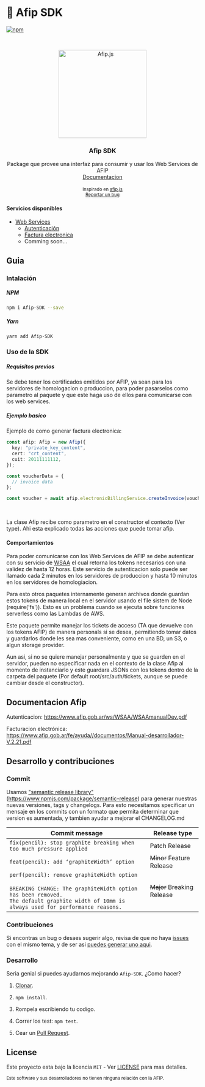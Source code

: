 # 🚀 Afip SDK

[![npm](https://img.shields.io/npm/v/Afip-SDK.svg?style=flat-square)](https://npmjs.org/package/Afip-SDK)

<br />
<p align="center">
  <a href="https://github.com/valiulab/Afip-SDK">
    <img src="https://user-images.githubusercontent.com/19806540/198080937-468e851b-2ae4-40a7-b2c5-cb929ff7749a.png" alt="Afip.js" width="230">
  </a>

  <h3 align="center">Afip SDK</h3>

  <p align="center">
    Package que provee una interfaz para consumir y usar los Web Services de AFIP
    <br />
    <a href="https://valiulab-core.github.io/Afip-SDK">Documentacion</a>
    <br />
    <br />
    <small> 
        Inspirado en <a href="https://github.com/AfipSDK/afip.js">afip.js</a> 
      <br />
      <a href="https://github.com/valiulab/Afip-SDK/issues">Reportar un bug</a>
    </small>
  </p>
</p>

<!-- [afip.js](https://github.com/AfipSDK/afip.js) -->

#### Servicios disponibles

- [Web Services](https://www.afip.gob.ar/ws/documentacion/arquitectura-general.asp)
  - [Autenticación](https://www.afip.gob.ar/ws/WSAA/WSAAmanualDev.pdf)
  - [Factura electronica](https://www.afip.gob.ar/fe/ayuda//documentos/Manual-desarrollador-V.2.21.pdf)
  - Comming soon...

## Guia

### Intalación

##### NPM

```sh
npm i Afip-SDK --save
```

##### Yarn

```sh
yarn add Afip-SDK
```

### Uso de la SDK

##### Requisitos previos

Se debe tener los certificados emitidos por AFIP, ya sean para los servidores de homologacion o produccion, para poder pasarselos como parametro al paquete y que este haga uso de ellos para comunicarse con los web services.

##### Ejemplo basico

Ejemplo de como generar factura electronica:

```ts
const afip: Afip = new Afip({
  key: "private_key_content",
  cert: "crt_content",
  cuit: 20111111112,
});

const voucherData = {
  // invoice data
};

const voucher = await afip.electronicBillingService.createInvoice(voucherData);
```

<br>

La clase Afip recibe como parametro en el constructor el contexto (Ver type). Ahi esta explicado todas las acciones que puede tomar afip.

#### Comportamientos

Para poder comunicarse con los Web Services de AFIP se debe autenticar con su servicio de [WSAA](https://www.afip.gob.ar/ws/WSAA/WSAAmanualDev.pdf) el cual retorna los tokens necesarios con una validez de hasta 12 horas.
Este servicio de autenticacion solo puede ser llamado cada 2 minutos en los servidores de produccion y hasta 10 minutos en los servidores de homologiacion.

Para esto otros paquetes internamente generan archivos donde guardan estos tokens de manera local en el servidor usando el file sistem de Node (require('fs')). Esto es un problema cuando se ejecuta sobre funciones serverless como las Lambdas de AWS.

Este paquete permite manejar los tickets de acceso (TA que devuelve con los tokens AFIP) de manera personals si se desea, permitiendo tomar datos y guardarlos donde les sea mas conveniente, como en una BD, un S3, o algun storage provider.

Aun asi, si no se quiere manejar personalmente y que se guarden en el servidor, pueden no especificar nada en el contexto de la clase Afip al momento de instanciarlo y este guardara JSONs con los tokens dentro de la carpeta del paquete (Por default root/src/auth/tickets, aunque se puede cambiar desde el constructor).

## Documentacion Afip

Autenticacion: https://www.afip.gob.ar/ws/WSAA/WSAAmanualDev.pdf

Facturacion electrónica: https://www.afip.gob.ar/fe/ayuda//documentos/Manual-desarrollador-V.2.21.pdf

## Desarrollo y contribuciones

### Commit

Usamos ["semantic release library"](https://www.npmjs.com/package/semantic-release) (https://www.npmjs.com/package/semantic-release) para generar nuestras nuevas versiones, tags y changelogs. Para esto necesitamos specificar un mensaje en los commits con un formato que permita determinar que version es aumentada, y tambien ayudar a mejorar el CHANGELOG.md

| Commit message                                                                                                                                                                                   | Release type               |
| ------------------------------------------------------------------------------------------------------------------------------------------------------------------------------------------------ | -------------------------- |
| `fix(pencil): stop graphite breaking when too much pressure applied`                                                                                                                             | Patch Release              |
| `feat(pencil): add ‘graphiteWidth’ option`                                                                                                                                                       | ~~Minor~~ Feature Release  |
| `perf(pencil): remove graphiteWidth option`<br><br>`BREAKING CHANGE: The graphiteWidth option has been removed.`<br>`The default graphite width of 10mm is always used for performance reasons.` | ~~Major~~ Breaking Release |

### Contribuciones

Si encontras un bug o desaes sugerir algo, revisa de que no haya [issues](https://github.com/valiulab/Afip-SDK/issues) con el mismo tema, y de ser asi [puedes generar uno aqui](https://github.com/valiulab/Afip-SDK/issues/new).

### Desarrollo

Seria genial si puedes ayudarnos mejorando `Afip-SDK`. ¿Como hacer?

1. [Clonar](https://github.com/valiulab/Afip-SDK).

2. `npm install`.

3. Rompela escribiendo tu codigo.

4. Correr los test: `npm test`.

5. Cear un [Pull Request](https://github.com/valiulab/Afip-SDK/compare).

## License

Este proyecto esta bajo la licencia `MIT` - Ver [LICENSE](LICENSE) para mas detalles.

<small>
Este software y sus desarrolladores no tienen ninguna relación con la AFIP.
</small>
